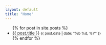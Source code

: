```yaml
---
layout: default
title: "Home"
---
```


<ul>
  {% for post in site.posts %}
    <li>
      <a href="{{ post.url | relative_url }}">{{ post.title }}</a>
      <small>{{ post.date | date: "%b %d, %Y" }}</small>
    </li>
  {% endfor %}
</ul>
